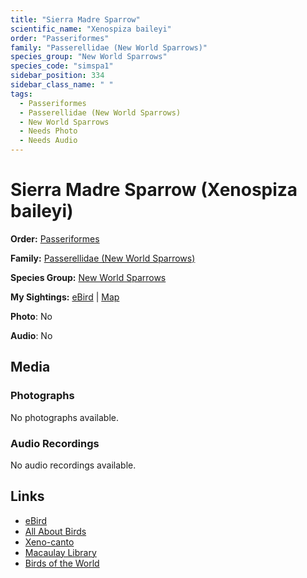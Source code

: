 ```yaml
---
title: "Sierra Madre Sparrow"
scientific_name: "Xenospiza baileyi"
order: "Passeriformes"
family: "Passerellidae (New World Sparrows)"
species_group: "New World Sparrows"
species_code: "simspa1"
sidebar_position: 334
sidebar_class_name: " "
tags: 
  - Passeriformes
  - Passerellidae (New World Sparrows)
  - New World Sparrows
  - Needs Photo
  - Needs Audio
---
```


# Sierra Madre Sparrow (Xenospiza baileyi)

**Order:** [Passeriformes](/tags/passeriformes)

**Family:** [Passerellidae (New World Sparrows)](/tags/passerellidae-new-world-sparrows)

**Species Group:** [New World Sparrows](/tags/new-world-sparrows)

**My Sightings:** [eBird](https://ebird.org/lifelist?r=world&time=life&spp=simspa1) | [Map](/map?species_code=simspa1)

**Photo**: No 

**Audio**: No

## Media
### Photographs
No photographs available.

### Audio Recordings
No audio recordings available.

## Links
* [eBird](https://ebird.org/species/simspa1) 
* [All About Birds](https://www.allaboutbirds.org/guide/simspa1) 
* [Xeno-canto](https://www.xeno-canto.org/species/xenospiza-baileyi) 
* [Macaulay Library](https://search.macaulaylibrary.org/catalog?taxonCode=simspa1&sort=rating_rank_desc)
* [Birds of the World](https://birdsoftheworld.org/bow/species/simspa1)
